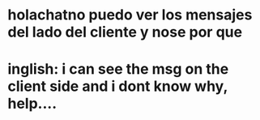 # holachatno puedo ver los mensajes del lado del cliente y nose por que
# inglish: i can see the msg on the client side and i dont know why, help....
